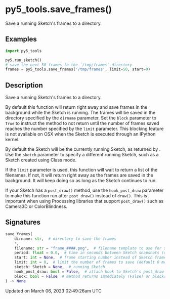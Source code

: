 # py5_tools.save_frames()

Save a running Sketch's frames to a directory.

## Examples

<div class="example-table">

<div class="example-row"><div class="example-cell-image">

</div><div class="example-cell-code">

```python
import py5_tools

py5.run_sketch()
# save the next 50 frames to the `/tmp/frames` directory
frames = py5_tools.save_frames('/tmp/frames', limit=50, start=0)
```

</div></div>

</div>

## Description

Save a running Sketch's frames to a directory.

By default this function will return right away and save frames in the background while the Sketch is running. The frames will be saved in the directory specified by the `dirname` parameter. Set the `block` parameter to `True` to instruct the method to not return until the number of frames saved reaches the number specified by the `limit` parameter. This blocking feature is not available on OSX when the Sketch is executed through an IPython kernel.

By default the Sketch will be the currently running Sketch, as returned by [](py5functions_get_current_sketch). Use the `sketch` parameter to specify a different running Sketch, such as a Sketch created using Class mode.

If the `limit` parameter is used, this function will wait to return a list of the filenames. If not, it will return right away as the frames are saved in the background. It will keep doing so as long as the Sketch continues to run.

If your Sketch has a `post_draw()` method, use the `hook_post_draw` parameter to make this function run after `post_draw()` instead of `draw()`. This is important when using Processing libraries that support `post_draw()` such as Camera3D or ColorBlindness.

## Signatures

```python
save_frames(
    dirname: str,  # directory to save the frames
    *,
    filename: str = "frame_####.png",  # filename template to use for saved frames
    period: float = 0.0,  # time in seconds between Sketch snapshots (default 0 means no delay)
    start: int = None,  # frame starting number instead of Sketch frame_count
    limit: int = 0,  # limit the number of frames to save (default 0 means no limit)
    sketch: Sketch = None,  # running Sketch
    hook_post_draw: bool = False,  # attach hook to Sketch's post_draw method instead of draw
    block: bool = False  # method returns immediately (False) or blocks until function returns (True)
) -> None
```

Updated on March 06, 2023 02:49:26am UTC
